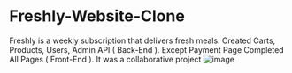 # Freshly-Website-Clone
Freshly is a weekly subscription that delivers fresh meals. Created Carts, Products, Users, Admin API ( Back-End ). Except Payment Page Completed All Pages ( Front-End ). It was a collaborative project
![image](https://user-images.githubusercontent.com/96005514/204300496-ea11aabe-ee81-43ee-9cfd-ddf60248c4b5.png)
